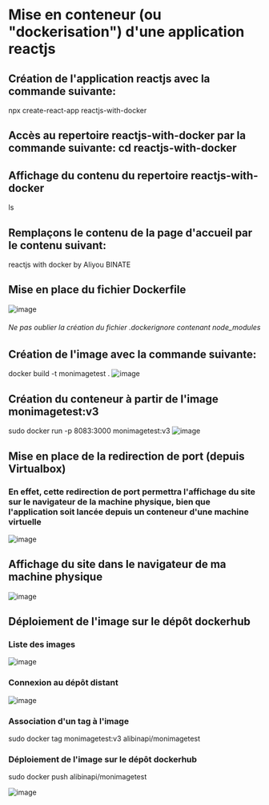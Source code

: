 # Mise en conteneur (ou "dockerisation") d'une application reactjs

## Création de l'application reactjs avec la commande suivante:
npx create-react-app reactjs-with-docker
## Accès au repertoire reactjs-with-docker par la commande suivante: cd reactjs-with-docker
## Affichage du contenu du repertoire reactjs-with-docker
ls

## Remplaçons le contenu de la page d'accueil par le contenu suivant:
reactjs with docker by Aliyou BINATE

## Mise en place du fichier Dockerfile
![image](https://github.com/Aliyoub/reactjs-with-docker/assets/25158336/a1ce4b1d-7027-4a50-befc-cf4ad1978bd9)

###### Ne pas oublier la création du fichier .dockerignore contenant node_modules

## Création de l'image avec la commande suivante: 
docker build -t monimagetest .
![image](https://github.com/Aliyoub/reactjs-with-docker/assets/25158336/1961f6e6-e75c-4d79-b326-5e9aa1bab862)

## Création du conteneur à partir de l'image monimagetest:v3
sudo docker run -p 8083:3000 monimagetest:v3
![image](https://github.com/Aliyoub/reactjs-with-docker/assets/25158336/5e18d23b-d34b-4be1-bb3f-12d795589072)



## Mise en place de la redirection de port (depuis Virtualbox)
### En effet, cette redirection de port permettra l'affichage du site sur le navigateur de la machine physique, bien que l'application soit lancée depuis un conteneur d'une machine virtuelle
![image](https://github.com/Aliyoub/reactjs-with-docker/assets/25158336/a911877a-beaa-48c1-885c-1b940e2f4c99)

## Affichage du site dans le navigateur de ma machine physique
![image](https://github.com/Aliyoub/reactjs-with-docker/assets/25158336/b8ac441c-61a8-4e74-a394-63b23b456c88)

## Déploiement de l'image sur le dépôt dockerhub
### Liste des images
![image](https://github.com/Aliyoub/reactjs-with-docker/assets/25158336/9fd75dec-f0ba-439e-a511-cf3bb299bf86)

### Connexion au dépôt distant
![image](https://github.com/Aliyoub/reactjs-with-docker/assets/25158336/57c2deb2-d454-4b99-8a24-b9bc95a54ced)

### Association d'un tag à l'image
sudo docker tag monimagetest:v3 alibinapi/monimagetest
### Déploiement de l'image sur le dépôt dockerhub
sudo docker push alibinapi/monimagetest

![image](https://github.com/Aliyoub/reactjs-with-docker/assets/25158336/9eb14af0-a5da-4c2b-9b86-f245d311f042)







